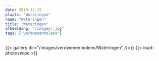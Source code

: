 ```yaml
---
date: 2019-12-15
plaats: "Wateringen"
naam: "Wateringen"
title: "Wateringen"
afbeelding: "/images/.jpg"
tags: ["verdwenenmolens"]
---
```


{{< gallery dir="/images/verdwenenmolens/Wateringen" //>}}
{{< load-photoswipe >}}